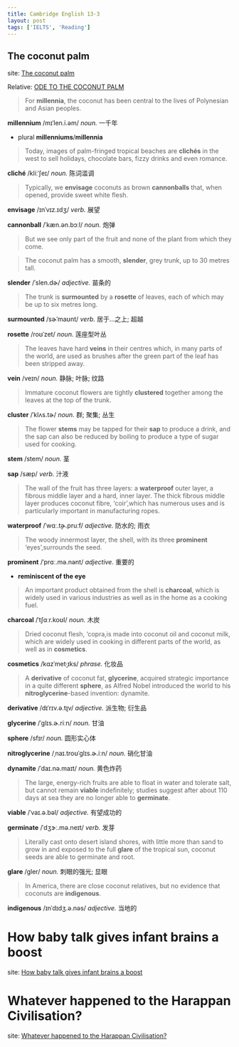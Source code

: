 ```yaml
---
title: Cambridge English 13-3
layout: post
tags: ['IELTS', 'Reading']
---
```


## The coconut palm

site: [The coconut palm](https://blog.maple.im/material/13-3-1/)

Relative: [ODE TO THE COCONUT PALM](http://volnomuvolya.com/ode_to_the_coconut_palm.html)

> For **millennia**, the coconut has been central to the lives of Polynesian and Asian peoples.

**millennium** /mɪˈlen.i.əm/ *noun.* 一千年

- plural  **millenniums**/**millennia**

> Today, images of palm-fringed tropical beaches are **clichés** in the west to sell holidays, chocolate bars, fizzy drinks and even romance.

**cliché** /kliːˈʃeɪ/ *noun.* 陈词滥调

> Typically, we **envisage** coconuts as brown **cannonballs** that, when opened, provide sweet white flesh.

**envisage** /ɪnˈvɪz.ɪdʒ/ *verb.* 展望

**cannonball** /ˈkæn.ən.bɔːl/ *noun.* 炮弹

> But we see only part of the fruit and none of the plant from which they come.

> The coconut palm has a smooth, **slender**, grey trunk, up to 30 metres tall.

**slender** /ˈslen.dɚ/ *adjective.* 苗条的

> The trunk is **surmounted** by a **rosette** of leaves, each of which may be up to six metres long.

**surmounted** /sɚˈmaʊnt/ *verb.* 居于...之上; 超越

**rosette** /roʊˈzet/ *noun.* 莲座型叶丛

> The leaves have hard **veins** in their centres which, in many parts of the world, are used as brushes after the green part of the leaf has been stripped away.

**vein** /veɪn/ *noun.* 静脉; 叶脉; 纹路

> Immature coconut flowers are tightly **clustered** together among the leaves at the top of the trunk.

**cluster** /ˈklʌs.tɚ/ *noun.* 群; 聚集; 丛生

> The flower **stems** may be tapped for their **sap** to produce a drink, and the sap can also be reduced by boiling to produce a type of sugar used for cooking.

**stem** /stem/ *noun.* 茎

**sap** /sæp/ *verb.* 汁液

> The wall of the fruit has three layers: a **waterproof** outer layer, a fibrous middle layer and a hard, inner layer. The thick fibrous middle layer produces coconut fibre, ‘coir’,which has numerous uses and is particularly important in manufacturing ropes.

**waterproof** /ˈwɑː.t̬ɚ.pruːf/ *adjective.* 防水的; 雨衣

> The woody innermost layer, the shell, with its three **prominent** ‘eyes’,surrounds the seed.

**prominent** /ˈprɑː.mə.nənt/ *adjective.* 重要的

- **reminiscent of the eye**

> An important product obtained from the shell is **charcoal**, which is widely used in various industries as well as in the home as a cooking fuel.

**charcoal** /ˈtʃɑːr.koʊl/ *noun.* 木炭

> Dried coconut flesh, ‘copra,is made into coconut oil and coconut milk, which are widely used in cooking in different parts of the world, as well as in **cosmetics**.

**cosmetics** /kɑzˈmet̬·ɪks/ *phrase.* 化妆品

> A **derivative** of coconut fat, **glycerine**, acquired strategic importance in a quite different **sphere**, as Alfred Nobel introduced the world to his **nitroglycerine**-based invention: dynamite.

**derivative** /dɪˈrɪv.ə.t̬ɪv/ *adjective.* 派生物; 衍生品

**glycerine** /ˈɡlɪs.ɚ.riːn/ *noun.* 甘油

**sphere** /sfɪr/ *noun.* 圆形实心体

**nitroglycerine** /ˌnaɪ.troʊˈɡlɪs.ɚ.iːn/ *noun.* 硝化甘油

**dynamite** /ˈdaɪ.nə.maɪt/ *noun.* 黄色炸药

> The large, energy-rich fruits are able to float in water and tolerate salt, but cannot remain **viable** indefinitely; studies suggest after about 110 days at sea they are no longer able to **germinate**.

**viable** /ˈvaɪ.ə.bəl/ *adjective.* 有望成功的

**germinate** /ˈdʒɝː.mə.neɪt/ *verb.* 发芽

> Literally cast onto desert island shores, with little more than sand to grow in and exposed to the full **glare** of the tropical sun, coconut seeds are able to germinate and root.

**glare** /ɡler/ *noun.* 刺眼的强光; 显眼

> In America, there are close coconut relatives, but no evidence that coconuts are **indigenous**.

**indigenous** /ɪnˈdɪdʒ.ə.nəs/ *adjective.* 当地的

# How baby talk gives infant brains a boost

site: [How baby talk gives infant brains a boost](https://blog.maple.im/material/13-3-2/)









# Whatever happened to the Harappan Civilisation?

site: [Whatever happened to the Harappan Civilisation?](https://blog.maple.im/material/13-3-3/)





